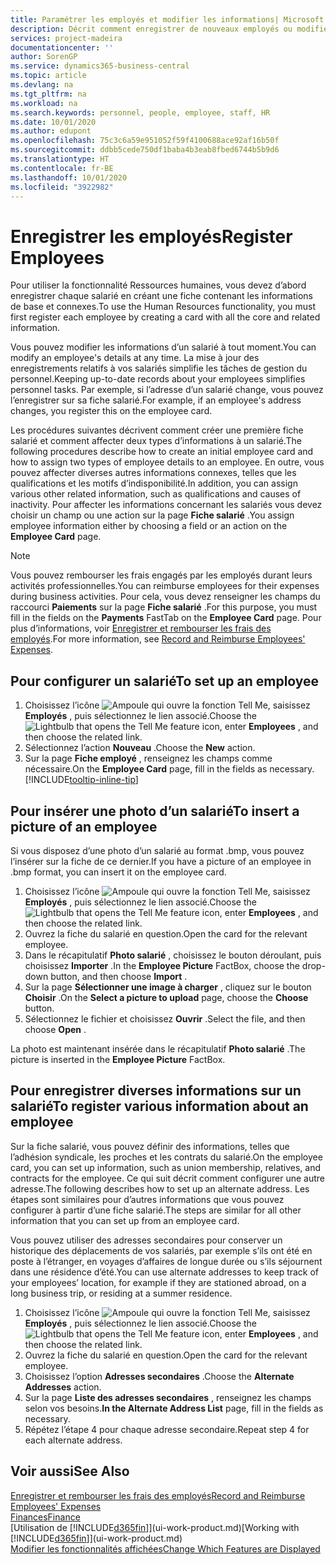 ```yaml
---
title: Paramétrer les employés et modifier les informations| Microsoft Docs
description: Décrit comment enregistrer de nouveaux employés ou modifier les informations concernant ceux existants.
services: project-madeira
documentationcenter: ''
author: SorenGP
ms.service: dynamics365-business-central
ms.topic: article
ms.devlang: na
ms.tgt_pltfrm: na
ms.workload: na
ms.search.keywords: personnel, people, employee, staff, HR
ms.date: 10/01/2020
ms.author: edupont
ms.openlocfilehash: 75c3c6a59e951052f59f4100688ace92af16b50f
ms.sourcegitcommit: ddbb5cede750df1baba4b3eab8fbed6744b5b9d6
ms.translationtype: HT
ms.contentlocale: fr-BE
ms.lasthandoff: 10/01/2020
ms.locfileid: "3922982"
---
```

# <a name="register-employees"></a><span data-ttu-id="82784-103">Enregistrer les employés</span><span class="sxs-lookup"><span data-stu-id="82784-103">Register Employees</span></span>
<span data-ttu-id="82784-104">Pour utiliser la fonctionnalité Ressources humaines, vous devez d’abord enregistrer chaque salarié en créant une fiche contenant les informations de base et connexes.</span><span class="sxs-lookup"><span data-stu-id="82784-104">To use the Human Resources functionality, you must first register each employee by creating a card with all the core and related information.</span></span>

<span data-ttu-id="82784-105">Vous pouvez modifier les informations d’un salarié à tout moment.</span><span class="sxs-lookup"><span data-stu-id="82784-105">You can modify an employee's details at any time.</span></span> <span data-ttu-id="82784-106">La mise à jour des enregistrements relatifs à vos salariés simplifie les tâches de gestion du personnel.</span><span class="sxs-lookup"><span data-stu-id="82784-106">Keeping up-to-date records about your employees simplifies personnel tasks.</span></span> <span data-ttu-id="82784-107">Par exemple, si l’adresse d’un salarié change, vous pouvez l’enregistrer sur sa fiche salarié.</span><span class="sxs-lookup"><span data-stu-id="82784-107">For example, if an employee's address changes, you register this on the employee card.</span></span>

<span data-ttu-id="82784-108">Les procédures suivantes décrivent comment créer une première fiche salarié et comment affecter deux types d’informations à un salarié.</span><span class="sxs-lookup"><span data-stu-id="82784-108">The following procedures describe how to create an initial employee card and how to assign two types of employee details to an employee.</span></span> <span data-ttu-id="82784-109">En outre, vous pouvez affecter diverses autres informations connexes, telles que les qualifications et les motifs d’indisponibilité.</span><span class="sxs-lookup"><span data-stu-id="82784-109">In addition, you can assign various other related information, such as qualifications and causes of inactivity.</span></span> <span data-ttu-id="82784-110">Pour affecter les informations concernant les salariés vous devez choisir un champ ou une action sur la page **Fiche salarié** .</span><span class="sxs-lookup"><span data-stu-id="82784-110">You assign employee information either by choosing a field or an action on the **Employee Card** page.</span></span>

> [!NOTE]  
> <span data-ttu-id="82784-111">Vous pouvez rembourser les frais engagés par les employés durant leurs activités professionnelles.</span><span class="sxs-lookup"><span data-stu-id="82784-111">You can reimburse employees for their expenses during business activities.</span></span> <span data-ttu-id="82784-112">Pour cela, vous devez renseigner les champs du raccourci **Paiements** sur la page **Fiche salarié** .</span><span class="sxs-lookup"><span data-stu-id="82784-112">For this purpose, you must fill in the fields on the **Payments** FastTab on the **Employee Card** page.</span></span> <span data-ttu-id="82784-113">Pour plus d’informations, voir [Enregistrer et rembourser les frais des employés](finance-how-record-reimburse-employee-expenses.md).</span><span class="sxs-lookup"><span data-stu-id="82784-113">For more information, see [Record and Reimburse Employees' Expenses](finance-how-record-reimburse-employee-expenses.md).</span></span>

## <a name="to-set-up-an-employee"></a><span data-ttu-id="82784-114">Pour configurer un salarié</span><span class="sxs-lookup"><span data-stu-id="82784-114">To set up an employee</span></span>
1. <span data-ttu-id="82784-115">Choisissez l’icône ![Ampoule qui ouvre la fonction Tell Me](media/ui-search/search_small.png "Dites-moi ce que vous voulez faire"), saisissez **Employés** , puis sélectionnez le lien associé.</span><span class="sxs-lookup"><span data-stu-id="82784-115">Choose the ![Lightbulb that opens the Tell Me feature](media/ui-search/search_small.png "Tell me what you want to do") icon, enter **Employees** , and then choose the related link.</span></span>
2. <span data-ttu-id="82784-116">Sélectionnez l’action **Nouveau** .</span><span class="sxs-lookup"><span data-stu-id="82784-116">Choose the **New** action.</span></span>
3. <span data-ttu-id="82784-117">Sur la page **Fiche employé** , renseignez les champs comme nécessaire.</span><span class="sxs-lookup"><span data-stu-id="82784-117">On the **Employee Card** page, fill in the fields as necessary.</span></span> [!INCLUDE[tooltip-inline-tip](includes/tooltip-inline-tip_md.md)]

## <a name="to-insert-a-picture-of-an-employee"></a><span data-ttu-id="82784-118">Pour insérer une photo d’un salarié</span><span class="sxs-lookup"><span data-stu-id="82784-118">To insert a picture of an employee</span></span>
<span data-ttu-id="82784-119">Si vous disposez d’une photo d’un salarié au format .bmp, vous pouvez l’insérer sur la fiche de ce dernier.</span><span class="sxs-lookup"><span data-stu-id="82784-119">If you have a picture of an employee in .bmp format, you can insert it on the employee card.</span></span>

1. <span data-ttu-id="82784-120">Choisissez l’icône ![Ampoule qui ouvre la fonction Tell Me](media/ui-search/search_small.png "Dites-moi ce que vous voulez faire"), saisissez **Employés** , puis sélectionnez le lien associé.</span><span class="sxs-lookup"><span data-stu-id="82784-120">Choose the ![Lightbulb that opens the Tell Me feature](media/ui-search/search_small.png "Tell me what you want to do") icon, enter **Employees** , and then choose the related link.</span></span>
2. <span data-ttu-id="82784-121">Ouvrez la fiche du salarié en question.</span><span class="sxs-lookup"><span data-stu-id="82784-121">Open the card for the relevant employee.</span></span>
3. <span data-ttu-id="82784-122">Dans le récapitulatif **Photo salarié** , choisissez le bouton déroulant, puis choisissez **Importer** .</span><span class="sxs-lookup"><span data-stu-id="82784-122">In the **Employee Picture** FactBox, choose the drop-down button, and then choose **Import** .</span></span>
4. <span data-ttu-id="82784-123">Sur la page **Sélectionner une image à charger** , cliquez sur le bouton **Choisir** .</span><span class="sxs-lookup"><span data-stu-id="82784-123">On the **Select a picture to upload** page, choose the **Choose** button.</span></span>
5. <span data-ttu-id="82784-124">Sélectionnez le fichier et choisissez **Ouvrir** .</span><span class="sxs-lookup"><span data-stu-id="82784-124">Select the file, and then choose **Open** .</span></span>

<span data-ttu-id="82784-125">La photo est maintenant insérée dans le récapitulatif **Photo salarié** .</span><span class="sxs-lookup"><span data-stu-id="82784-125">The picture is inserted in the **Employee Picture** FactBox.</span></span>

## <a name="to-register-various-information-about-an-employee"></a><span data-ttu-id="82784-126">Pour enregistrer diverses informations sur un salarié</span><span class="sxs-lookup"><span data-stu-id="82784-126">To register various information about an employee</span></span>
<span data-ttu-id="82784-127">Sur la fiche salarié, vous pouvez définir des informations, telles que l’adhésion syndicale, les proches et les contrats du salarié.</span><span class="sxs-lookup"><span data-stu-id="82784-127">On the employee card, you can set up information, such as union membership, relatives, and contracts for the employee.</span></span> <span data-ttu-id="82784-128">Ce qui suit décrit comment configurer une autre adresse.</span><span class="sxs-lookup"><span data-stu-id="82784-128">The following describes how to set up an alternate address.</span></span> <span data-ttu-id="82784-129">Les étapes sont similaires pour d’autres informations que vous pouvez configurer à partir d’une fiche salarié.</span><span class="sxs-lookup"><span data-stu-id="82784-129">The steps are similar for all other information that you can set up from an employee card.</span></span>

<span data-ttu-id="82784-130">Vous pouvez utiliser des adresses secondaires pour conserver un historique des déplacements de vos salariés, par exemple s’ils ont été en poste à l’étranger, en voyages d’affaires de longue durée ou s’ils séjournent dans une résidence d’été.</span><span class="sxs-lookup"><span data-stu-id="82784-130">You can use alternate addresses to keep track of your employees’ location, for example if they are stationed abroad, on a long business trip, or residing at a summer residence.</span></span>

1. <span data-ttu-id="82784-131">Choisissez l’icône ![Ampoule qui ouvre la fonction Tell Me](media/ui-search/search_small.png "Dites-moi ce que vous voulez faire"), saisissez **Employés** , puis sélectionnez le lien associé.</span><span class="sxs-lookup"><span data-stu-id="82784-131">Choose the ![Lightbulb that opens the Tell Me feature](media/ui-search/search_small.png "Tell me what you want to do") icon, enter **Employees** , and then choose the related link.</span></span>
2. <span data-ttu-id="82784-132">Ouvrez la fiche du salarié en question.</span><span class="sxs-lookup"><span data-stu-id="82784-132">Open the card for the relevant employee.</span></span>
3. <span data-ttu-id="82784-133">Choisissez l’option **Adresses secondaires** .</span><span class="sxs-lookup"><span data-stu-id="82784-133">Choose the **Alternate Addresses** action.</span></span>
4. <span data-ttu-id="82784-134">Sur la page **Liste des adresses secondaires** , renseignez les champs selon vos besoins.</span><span class="sxs-lookup"><span data-stu-id="82784-134">**In the Alternate Address List** page, fill in the fields as necessary.</span></span>
5. <span data-ttu-id="82784-135">Répétez l’étape 4 pour chaque adresse secondaire.</span><span class="sxs-lookup"><span data-stu-id="82784-135">Repeat step 4 for each alternate address.</span></span>

## <a name="see-also"></a><span data-ttu-id="82784-136">Voir aussi</span><span class="sxs-lookup"><span data-stu-id="82784-136">See Also</span></span>
[<span data-ttu-id="82784-137">Enregistrer et rembourser les frais des employés</span><span class="sxs-lookup"><span data-stu-id="82784-137">Record and Reimburse Employees' Expenses</span></span>](finance-how-record-reimburse-employee-expenses.md)  
[<span data-ttu-id="82784-138">Finances</span><span class="sxs-lookup"><span data-stu-id="82784-138">Finance</span></span>](finance.md)  
<span data-ttu-id="82784-139">[Utilisation de [!INCLUDE[d365fin](includes/d365fin_md.md)]](ui-work-product.md)</span><span class="sxs-lookup"><span data-stu-id="82784-139">[Working with [!INCLUDE[d365fin](includes/d365fin_md.md)]](ui-work-product.md)</span></span>  
[<span data-ttu-id="82784-140">Modifier les fonctionnalités affichées</span><span class="sxs-lookup"><span data-stu-id="82784-140">Change Which Features are Displayed</span></span>](ui-experiences.md)
